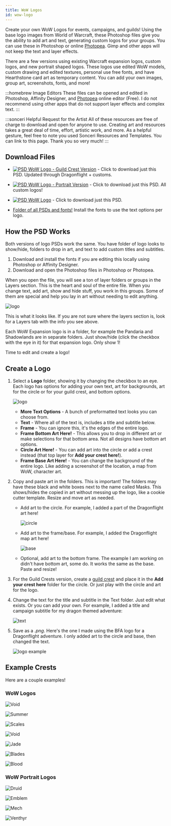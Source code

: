 ```yaml
---
title: WoW Logos
id: wow-logo
---
```


Create your own WoW Logos for events, campaigns, and guilds! Using the base logo images from World of Warcraft, these Photoshop files give you the ability to add art and text, generating custom logos for your groups. You can use these in Photoshop or online [Photopea](https://www.photopea.com/). Gimp and other apps will not keep the text and layer effects.

There are a few versions using existing Warcraft expansion logos, custom logos, and new portrait shaped logos. These logos use edited WoW models, custom drawing and edited textures, personal use free fonts, and have Hearthstone card art as temporary content. You can add your own images, group art, screenshots, fonts, and more!

:::homebrew Image Editors
These files can be opened and edited in Photoshop, Affinity Designer, and [Photopea](https://www.photopea.com/) online editor (Free). I do not recommend using other apps that do not support layer effects and complex text.
:::

:::sonceri Helpful Request for the Artist
All of these resources are free of charge to download and open for anyone to use. Creating art and resources takes a great deal of time, effort, artistic work, and more. As a helpful gesture, feel free to note you used Sonceri Resources and Templates. You can link to this page. Thank you so very much! 
:::

## Download Files

* [![PSD](/img/psd.png) WoW Logo - Guild Crest Version](https://drive.google.com/file/d/1s6GIrDo10_YIjwNgpkX7h5l5cr9dvz7A/view?usp=sharing) - Click to download just this PSD. Updated through Dragonflight + customs.

* [![PSD](/img/psd.png) WoW Logo - Portrait Version](https://drive.google.com/file/d/13F25OnA1mjBcl_1N9mz-qROursiKPyKK/view?usp=share_link) - Click to download just this PSD. All custom logos!

* [![PSD](/img/psd.png) WoW Logo](https://drive.google.com/file/d/1x9uKmM98TWsEbcUMuyB_C2lbUS2EBXXG/view?usp=sharing) - Click to download just this PSD.

* [Folder of all PSDs and fonts!](https://drive.google.com/drive/u/0/folders/1thJDl4LTUwOY-KWd2L8G-MzEeKCxLPDy) Install the fonts to use the text options per logo.

## How the PSD Works

Both versions of logo PSDs work the same. You have folder of logo looks to show/hide, folders to drop in art, and text to add custom titles and subtitles.

1. Download and install the fonts if you are editing this locally using Photoshop or Affinity Designer.
1. Download and open the Photoshop files in Photoshop or Photopea.

When you open the file, you will see a ton of layer folders or groups in the Layers section. This is the heart and soul of the entire file. When you change text, add art, show and hide stuff, you work in this groups. Some of them are special and help you lay in art without needing to edit anything.

![logo](/img/resources/wow-logo-crest.png)

This is what it looks like. If you are not sure where the layers section is, look for a Layers tab with the info you see above. 

Each WoW Expansion logo is in a folder, for example the Pandaria and Shadowlands are in separate folders. Just show/hide (click the checkbox with the eye in it) for that expansion logo. Only show 1!

Time to edit and create a logo!

## Create a Logo

1. Select a **Logo** folder, showing it by changing the checkbox to an eye. Each logo has options for adding your own text, art for backgrounds, art for the circle or for your guild crest, and bottom options.

    ![logo](/img/resources/wow-logo-layers.png)

    * **More Text Options** - A bunch of preformatted text looks you can choose from.
    * **Text** - Where all of the text is, includes a title and subtitle below.
    * **Frame** - You can ignore this, it's the edges of the entire logo.
    * **Frame Bottom Art Here!** - This allows you to drop in different art or make selections for that bottom area. Not all designs have bottom art options. 
    * **Circle Art Here!** - You can add art into the circle or add a crest instead (that top layer for **Add your crest here!**).
    * **Frame Base Art Here!** - You can change the background of the entire logo. Like adding a screenshot of the location, a map from WoW, character art.

1. Copy and paste art in the folders. This is important! The folders may have these black and white boxes next to the name called Masks. This shows/hides the copied in art without messing up the logo, like a cookie cutter template. Resize and move art as needed.

    * Add art to the circle. For example, I added a part of the Dragonflight art here!

        ![circle](/img/resources/wow-logo-circle.png)

    * Add art to the frame/base. For example, I added the Dragonflight map art here!

        ![base](/img/resources/wow-logo-base.png)

    * Optional, add art to the bottom frame. The example I am working on didn't have bottom art, some do. It works the same as the base. Paste and resize!

1. For the Guild Crests version, create a [guild crest](crest.md) and place it in the **Add your crest here** folder for the circle. Or just play with the circle and art for the logo.
1. Change the text for the title and subtitle in the Text folder. Just edit what exists. Or you can add your own. For example, I added a title and campaign subtitle for my dragon themed adventure:

    ![text](/img/resources/wow-logo-text.png)

1. Save as a *.png*. Here's the one I made using the BFA logo for a Dragonflight adventure. I only added art to the circle and base, then changed the text.

    ![logo example](/img/resources/lost-in-time.png)

## Example Crests

Here are a couple examples!

### WoW Logos

![Void](/img/resources/logo-call-void.png)

![Summer](/img/resources/logo-summer.png)

![Scales](/img/resources/logo-war-scales.png)

![Void](/img/resources/logo-king.png)

![Jade](/img/resources/wow-logo-example.png)

![Blades](/img/resources/wow-logo-example2.png)

![Blood](/img/resources/wow-logo-example3.png)

### WoW Portrait Logos

![Druid](/img/resources/portrait-druidic.png)

![Emblem](/img/resources/portrait-emblem.png)

![Mech](/img/resources/portrait-mech.png)

![Venthyr](/img/resources/portrait-venthyr.png)